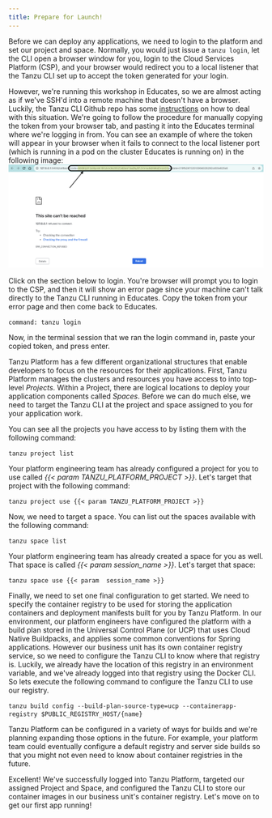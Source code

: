 ```yaml
---
title: Prepare for Launch!
---
```

Before we can deploy any applications, we need to login to the platform and set our project and space.  Normally, you would just issue a `tanzu login`, let the CLI open a browser window for you, login to the Cloud Services Platform (CSP), and your browser would redirect you to a local listener that the Tanzu CLI set up to accept the token generated for your login.  

However, we're running this workshop in Educates, so we are almost acting as if we've SSH'd into a remote machine that doesn't have a browser.  Luckily, the Tanzu CLI Github repo has some [instructions](https://github.com/vmware-tanzu/tanzu-cli/blob/main/docs/quickstart/quickstart.md#interactive-login) on how to deal with this situation.  We're going to follow the procedure for manually copying the token from your browser tab, and pasting it into the Educates terminal where we're logging in from.  You can see an example of where the token will appear in your browser when it fails to connect to the local listener port (which is running in a pod on the cluster Educates is running on) in the following image:
![Image showing the login token we need to copy in the URL line of your browser](https://raw.githubusercontent.com/vmware-tanzu/tanzu-cli/6a11ce93cd4e811e213e8439e090e1d73a053fd3/docs/quickstart/images/interactive_login_copy_authcode.png)

Click on the section below to login.  You're browser will prompt you to login to the CSP, and then it will show an error page since your machine can't talk directly to the Tanzu CLI running in Educates.  Copy the token from your error page and then come back to Educates.
```terminal:execute
command: tanzu login
```

Now, in the terminal session that we ran the login command in, paste your copied token, and press enter.

Tanzu Platform has a few different organizational structures that enable developers to focus on the resources for their applications.  First, Tanzu Platform manages the clusters and resources you have access to into top-level *Projects*.  Within a Project, there are logical locations to deploy your application components called *Spaces*.  Before we can do much else, we need to target the Tanzu CLI at the project and space assigned to you for your application work.  

You can see all the projects you have access to by listing them with the following command:
```execute
tanzu project list
```

Your platform engineering team has already configured a project for you to use called *{{< param TANZU_PLATFORM_PROJECT >}}*.  Let's target that project with the following command:

```execute
tanzu project use {{< param TANZU_PLATFORM_PROJECT >}}
```

Now, we need to target a space.  You can list out the spaces available with the following command:
```execute
tanzu space list
```

Your platform engineering team has already created a space for you as well.  That space is called *{{< param  session_name >}}*.  Let's target that space:
```execute
tanzu space use {{< param  session_name >}}
```

Finally, we need to set one final configuration to get started.  We need to specify the container registry to be used for storing the application containers and deployment manifests built for you by Tanzu Platform.  In our environment, our platform engineers have configured the platform with a build plan stored in the Universal Control Plane (or UCP) that uses Cloud Native Buildpacks, and applies some common conventions for Spring applications.  However our business unit has its own container registry service, so we need to configure the Tanzu CLI to know where that registry is.  Luckily, we already have the location of this registry in an environment variable, and we've already logged into that registry using the Docker CLI.  So lets execute the following command to configure the Tanzu CLI to use our registry.

```execute
tanzu build config --build-plan-source-type=ucp --containerapp-registry $PUBLIC_REGISTRY_HOST/{name}
```

Tanzu Platform can be configured in a variety of ways for builds and we're planning expanding those options in the future.  For example, your platform team could eventually configure a default registry and server side builds so that you might not even need to know about container registries in the future.

Excellent!  We've successfully logged into Tanzu Platform, targeted our assigned Project and Space, and configured the Tanzu CLI to store our container images in our business unit's container registry.  Let's move on to get our first app running!